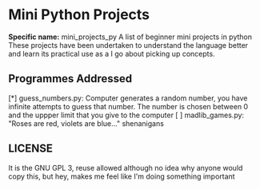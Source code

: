 # Mini Python Projects

**Specific name:** mini_projects_py
A list of beginner mini projects in python
These projects have been undertaken to understand the language better and learn its practical use as a I go about picking up concepts.

## Programmes Addressed
[*] guess_numbers.py: Computer generates a random number, you have infinite attempts to guess that number. The number is chosen between 0 and the uppper limit that you give to the computer
[ ] madlib_games.py: "Roses are red, violets are blue..." shenanigans




## LICENSE
It is the GNU GPL 3, reuse allowed
although no idea why anyone would copy this, but hey, makes me feel like I'm doing something important
